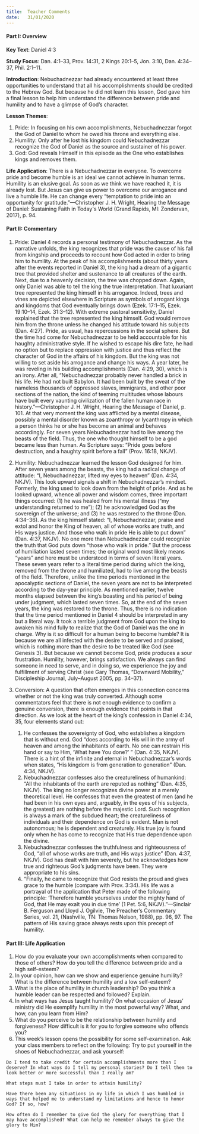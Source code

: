 ```yaml
---
title:  Teacher Comments
date:   31/01/2020
---
```


#### Part I: Overview

**Key Text**: Daniel 4:3

**Study Focus**: Dan. 4:1–33, Prov. 14:31, 2 Kings 20:1–5, Jon. 3:10, Dan. 4:34–37, Phil. 2:1–11.

**Introduction**: Nebuchadnezzar had already encountered at least three opportunities to understand that all his accomplishments should be credited to the Hebrew God. But because he did not learn this lesson, God gave him a final lesson to help him understand the difference between pride and humility and to have a glimpse of God’s character.

**Lesson Themes**:

1. Pride: In focusing on his own accomplishments, Nebuchadnezzar forgot the God of Daniel to whom he owed his throne and everything else.
2. Humility: Only after he lost his kingdom could Nebuchadnezzar recognize the God of Daniel as the source and sustainer of his power.
3. God: God reveals Himself in this episode as the One who establishes kings and removes them.   

**Life Application**: There is a Nebuchadnezzar in everyone. To overcome pride and become humble is an ideal we cannot achieve in human terms. Humility is an elusive goal. As soon as we think we have reached it, it is already lost. But Jesus can give us power to overcome our arrogance and live a humble life. He can change every “temptation to pride into an opportunity for gratitude.”—Christopher J. H. Wright, Hearing the Message of Daniel: Sustaining Faith in Today's World (Grand Rapids, MI: Zondervan, 2017), p. 94.

#### Part II: Commentary

1. Pride: Daniel 4 records a personal testimony of Nebuchadnezzar. As the narrative unfolds, the king recognizes that pride was the cause of his fall from kingship and proceeds to recount how God acted in order to bring him to humility. At the peak of his accomplishments (about thirty years after the events reported in Daniel 3), the king had a dream of a gigantic tree that provided shelter and sustenance to all creatures of the earth. Next, due to a heavenly decision, the tree was chopped down. Again, only Daniel was able to tell the king the true interpretation. That luxuriant tree represented the king himself in his arrogance. Indeed, trees and vines are depicted elsewhere in Scripture as symbols of arrogant kings and kingdoms that God eventually brings down (Ezek. 17:1–15, Ezek. 19:10–14, Ezek. 31:3–12).
With extreme pastoral sensitivity, Daniel explained that the tree represented the king himself. God would remove him from the throne unless he changed his attitude toward his subjects (Dan. 4:27). Pride, as usual, has repercussions in the social sphere. But the time had come for Nebuchadnezzar to be held accountable for his haughty administrative style. If he wished to escape his dire fate, he had no option but to replace oppression with justice and thus reflect the character of God in the affairs of his kingdom. But the king was not willing to set aside his arrogance and change his ways. A year later, he was reveling in his building accomplishments (Dan. 4:29, 30), which is an irony. After all, “Nebuchadnezzar probably never handled a brick in his life. He had not built Babylon. It had been built by the sweat of the nameless thousands of oppressed slaves, immigrants, and other poor sections of the nation, the kind of teeming multitudes whose labours have built every vaunting civilization of the fallen human race in history.”—Christopher J. H. Wright, Hearing the Message of Daniel, p. 101.
At that very moment the king was afflicted by a mental disease, possibly a mental disorder known as zoanthropy or lycanthropy in which a person thinks he or she has become an animal and behaves accordingly. For seven years Nebuchadnezzar had to live among the beasts of the field. Thus, the one who thought himself to be a god became less than human. As Scripture says: “Pride goes before destruction, and a haughty spirit before a fall” (Prov. 16:18, NKJV).

2. Humility: Nebuchadnezzar learned the lesson God designed for him. After seven years among the beasts, the king had a radical change of attitude: “I, Nebuchadnezzar, lifted my eyes to heaven” (Dan. 4:34, NKJV). This look upward signals a shift in Nebuchadnezzar’s mindset. Formerly, the king used to look down from the height of pride. And as he looked upward, whence all power and wisdom comes, three important things occurred: (1) he was healed from his mental illness (“my understanding returned to me”); (2) he acknowledged God as the sovereign of the universe; and (3) he was restored to the throne (Dan. 4:34–36). As the king himself stated: “I, Nebuchadnezzar, praise and extol and honor the King of heaven, all of whose works are truth, and His ways justice. And those who walk in pride He is able to put down” (Dan. 4:37, NKJV). No one more than Nebuchadnezzar could recognize the truth that God puts down “those who walk in pride.”
But the process of humiliation lasted seven times; the original word most likely means “years” and here must be understood in terms of seven literal years. These seven years refer to a literal time period during which the king, removed from the throne and humiliated, had to live among the beasts of the field. Therefore, unlike the time periods mentioned in the apocalyptic sections of Daniel, the seven years are not to be interpreted according to the day-year principle. As mentioned earlier, twelve months elapsed between the king’s boasting and his period of being under judgment, which lasted seven times. So, at the end of the seven years, the king was restored to the throne. Thus, there is no indication that the time period mentioned in Daniel 4 should be interpreted in any but a literal way.
It took a terrible judgment from God upon the king to awaken his mind fully to realize that the God of Daniel was the one in charge. Why is it so difficult for a human being to become humble? It is because we are all infected with the desire to be served and praised, which is nothing more than the desire to be treated like God (see Genesis 3). But because we cannot become God, pride produces a sour frustration. Humility, however, brings satisfaction. We always can find someone in need to serve, and in doing so, we experience the joy and fulfillment of serving Christ (see Gary Thomas, “Downward Mobility,” Discipleship Journal, July–August 2005, pp. 34–37).

3. Conversion: A question that often emerges in this connection concerns whether or not the king was truly converted. Although some commentators feel that there is not enough evidence to confirm a genuine conversion, there is enough evidence that points in that direction. As we look at the heart of the king’s confession in Daniel 4:34, 35, four elements stand out:
    1. He confesses the sovereignty of God, who establishes a kingdom that is without end. God “does according to His will in the army of heaven and among the inhabitants of earth. No one can restrain His hand or say to Him, ‘What have You done?’ ” (Dan. 4:35, NKJV). There is a hint of the infinite and eternal in Nebuchadnezzar’s words when states, “His kingdom is from generation to generation” (Dan. 4:34, NKJV). 
    2. Nebuchadnezzar confesses also the creatureliness of humankind: “All the inhabitants of the earth are reputed as nothing” (Dan. 4:35, NKJV). The king no longer recognizes divine power at a merely theoretical level. He confesses that even the greatest of men (and he had been in his own eyes and, arguably, in the eyes of his subjects, the greatest) are nothing before the majestic Lord. Such recognition is always a mark of the subdued heart; the creatureliness of individuals and their dependence on God is evident. Man is not autonomous; he is dependent and creaturely. His true joy is found only when he has come to recognize that His true dependence upon the divine.
    3. Nebuchadnezzar confesses the truthfulness and righteousness of God, “all of whose works are truth, and His ways justice” (Dan. 4:37, NKJV). God has dealt with him severely, but he acknowledges how true and righteous God’s judgments have been. They were appropriate to his sins.
    4. “Finally, he came to recognize that God resists the proud and gives grace to the humble (compare with Prov. 3:34). His life was a portrayal of the application that Peter made of the following principle: ‘Therefore humble yourselves under the mighty hand of God, that He may exalt you in due time’ (1 Pet. 5:6, NKJV).”—Sinclair B. Ferguson and Lloyd J. Ogilvie, The Preacher’s Commentary Series, vol.  21, (Nashville, TN: Thomas Nelson, 1988), pp. 96, 97. The pattern of His saving grace always rests upon this precept of humility.

#### Part III: Life Application

1. How do you evaluate your own accomplishments when compared to those of others? How do you tell the difference between pride and a high self-esteem? 
2. In your opinion, how can we show and experience genuine humility? What is the difference between humility and a low self-esteem?
3. What is the place of humility in church leadership? Do you think a humble leader can be respected and followed? Explain. 
4. In what ways has Jesus taught humility? On what occasion of Jesus’ ministry did He exemplify humility in the most powerful way? What, and how, can you learn from Him?
5. What do you perceive to be the relationship between humility and forgiveness? How difficult is it for you to forgive someone who offends you?  
6. This week’s lesson opens the possibility for some self-examination. Ask your class members to reflect on the following: Try to put yourself in the shoes of Nebuchadnezzar, and ask yourself:

`Do I tend to take credit for certain accomplishments more than I deserve? In what ways do I tell my personal stories? Do I tell them to look better or more successful than I really am?`

`What steps must I take in order to attain humility?`

`Have there been any situations in my life in which I was humbled in ways that helped me to understand my limitations and hence to honor God? If so, how?`

`How often do I remember to give God the glory for everything that I may have accomplished? What can help me remember always to give the glory to Him?`	 